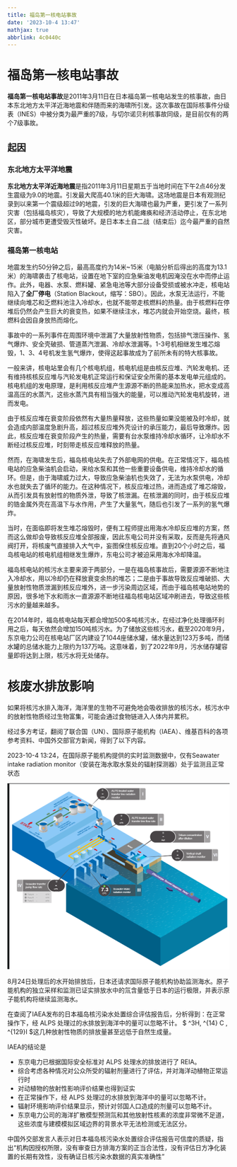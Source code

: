 ```yaml
---
title: 福岛第一核电站事故
date: '2023-10-4 13:47'
mathjax: true
abbrlink: 4c0440c
---
```




# 福岛第一核电站事故

**福岛第一核电站事故**是2011年3月11日在日本福岛第一核电站发生的核事故，由日本东北地方太平洋近海地震和伴随而来的海啸所引发。这次事故在国际核事件分级表（INES）中被分类为最严重的7级，与切尔诺贝利核事故同级，是目前仅有的两个7级事故。

## 起因

### 东北地方太平洋地震

**东北地方太平洋近海地震**是指2011年3月11日星期五于当地时间在下午2点46分发生震级为9.0的地震。引发最大爬高40.1米的巨大海啸。这场地震是日本有观测纪录到以来第一个震级超过9的地震，引发的巨大海啸也最为严重，更引发了一系列灾害（包括福岛核灾），导致了大规模的地方机能瘫痪和经济活动停止，在东北地区，部分城市更遭受毁灭性破坏。是日本本土自二战（结束后）迄今最严重的自然灾害。

### 福岛第一核电站

地震发生约50分钟之后，最高高度约为14米~15米（电脑分析后得出的高度为13.1米）的海啸袭击了核电站，设置在地下室的应急柴油发电机因淹没在水中而停止运作。此外，电器、水泵、燃料罐、紧急电池等大部分设备受损或被水冲走，核电站陷入了**全厂停电**（Station Blackout，缩写：SBO）。因此，水泵无法运行，不能继续向堆芯和乏燃料池注入冷却水，也就不能带走核燃料的热量。由于核燃料在停堆后仍然会产生巨大的衰变热，如果不继续注水，堆芯内就会开始空烧。最终，核燃料会因自身放热而熔化。

事故中的一系列事件在周围环境中泄漏了大量放射性物质，包括排气泄压操作、氢气爆炸、安全壳破损、管道蒸汽泄漏、冷却水泄漏等。1-3号机相继发生堆芯熔毁，1、3、4号机发生氢气爆炸，使得这起事故成为了前所未有的特大核事故。

一般来讲，核电站里会有几个核电机组，核电机组是由核反应堆、汽轮发电机、还有维持核核反应堆与汽轮发电机正常运行和保证安全所需的基本发电单元组成的。核电机组的发电原理，是利用核反应堆产生源源不断的热能来加热水，把水变成高温高压的水蒸汽，这些水蒸汽具有相当强大的能量，可以推动汽轮发电机旋转，进而发电。

由于核反应堆在衰变阶段依然有大量热量释放，这些热量如果没能被及时冷却，就会造成内部温度急剧升高，超过核反应堆外壳设计的承压能力，最后导致爆炸。因此，核反应堆在衰变阶段产生的热量，需要有台水泵维持冷却水循环，让冷却水不断经过核反应堆，时刻带走核反应堆释放的热量。

然而，在海啸发生后，福岛核电站失去了外部电网的供电。在正常情况下，福岛核电站的应急柴油机会启动，来给水泵和其他一些重要设备供电，维持冷却水的循环。但是，由于海啸威力过大，导致应急柴油机也失效了，无法为水泵供电，冷却水也就失去了循环的能力。在这种情况下，核反应堆过热，进而造成了堆芯熔毁，从而引发具有放射性的物质外泄，导致了核泄漏。在核泄漏的同时，由于核反应堆的锆金属外壳在高温下与水作用，产生了大量氢气，随后也引发了一系列的氢气爆炸。

当时，在面临即将发生堆芯熔毁时，便有工程师提出用海水冷却反应堆的方案，然而这么做却会导致核反应堆全部报废，因此东电公司并没有采取，反而是先将通风阀打开，将核废气直接排入大气中，妄图保住核反应堆。直到20个小时之后，福岛核电站的核电机组相继发生爆炸，东电公司才被迫采用海水冷却降温。

福岛核电站的核污水主要来源于两部分，一是在福岛核事故后，需要源源不断地注入冷却水，用以冷却仍在释放衰变余热的堆芯；二是由于事故导致反应堆破损、大量放射性物质泄漏到核反应堆外，进一步污染周边区域，而由于福岛核电站地势的原因，很多地下水和雨水一直源源不断地往福岛核电站区域冲刷进去，导致这些核污水的量越来越多。

在2014年时，福岛核电站每天都会增加500多吨核污水，在经过净化处理循环利用之后，每天依然会增加150吨核污水。为了储放这些核污水，截至2020年9月，东京电力公司在核电站厂区内建设了1044座储水罐，储水量达到123万多吨，而储水罐的总储水能力上限约为137万吨。这意味着，到了2022年9月，污水储存罐容量即将达到上限，核污水将无处储存。

# 核废水排放影响

如果将核污水排入海洋，海洋里的生物不可避免地会吸收排放的核污水，核污水中的放射性物质经过生物富集，可能会通过食物链进入人体内并累积。

经过多方考证，翻阅了联合国（UN）、国际原子能机构（IAEA）、维基百科的各项参考资料、中国外交部官方新闻，得到了以下内容。

2023-10-4 13:24，在国际原子能机构提供的实时监测数据中，仅有Seawater intake radiation monitor（安装在海水取水泵处的辐射探测器）处于监测且正常状态

![image-20231004122443521](./福岛第一核电站事故/image-20231004122443521.png)

8月24日处理后的水开始排放后，日本还请求国际原子能机构协助监测海水。原子能机构的独立采样和监测已证实排放水中的氚含量低于日本的运行极限，并表示原子能机构将继续监测海水。

在查阅了IAEA发布的日本福岛核污染水处置综合评估报告后，分析得到：在正常操作下，经 ALPS 处理过的水排放到海洋中的量可以忽略不计。 $ ^3H, ^{14} C , ^{129}I $​ 这几种放射性物质的排放量甚至远低于自然生成量。

IAEA的结论是

- 东京电力已根据国际安全标准对 ALPS 处理水的排放进行了 REIA。
- 综合考虑各种情况对公众所受的辐射剂量进行了评估，并对海洋动植物正常运行时
- 对动植物的放射性影响评价结果也得到证实
- 在正常操作下，经 ALPS 处理过的水排放到海洋中的量可以忽略不计。
- 辐射环境影响评价结果显示，预计对邻国人口造成的剂量可以忽略不计。
- 东京电力公司的海洋扩散模型预测氚和其他放射性核素的浓度非常微不足道，这些浓度与建模模拟区域边界的背景水平无法检测或无法区分。


中国外交部发言人表示对日本福岛核污染水处置综合评估报告可信度的质疑，指出“机构因授权所限，没有审查日方排海方案的正当合法性，没有评估日方净化装置的长期有效性，没有确证日核污染水数据的真实准确性”
